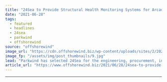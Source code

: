 ```yaml
---
title: "24Sea to Provide Structural Health Monitoring Systems for Arcadis Ost 1"
date: "2021-06-28"
tags: 
  - featured
  - headlines
  - 24sea
  - parkwind
  - offshorewind
source: "offshorewind"
image_url: "https://cdn.offshorewind.biz/wp-content/uploads/sites/2/2021/01/07093004/EIB-Nods-to-Arcadis-Ost-I-Loan.jpg"
image_fp: "/assets/img/post_thumbnails/9.jpg"
lead: "Parkwind has selected 24Sea for the engineering, procurement, installation and commissioning of the structural"
article_url: "https://www.offshorewind.biz/2021/06/28/24sea-to-provide-structural-health-monitoring-systems-for-arcadis-ost-1/"
---
```


---
